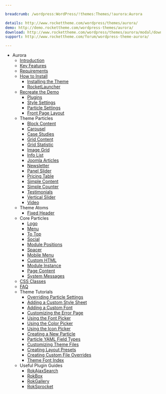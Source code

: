 ```yaml
---

breadcrumb: /wordpress:WordPress/!themes:Themes/!aurora:Aurora

details: http://www.rockettheme.com/wordpress/themes/aurora/
demo: http://demo.rockettheme.com/wordpress-themes/aurora/
download: http://www.rockettheme.com/wordpress/themes/aurora/modal/downloads
support: http://www.rockettheme.com/forum/wordpress-theme-aurora/

---
```


* Aurora
    - [Introduction]()
    - [Key Features](INDEX.md#key-features)
    - [Requirements](INDEX.md#requirements)
    - [How to Install](../../start/themes.md#how-to-install)
        + [Installing the Theme](http://docs.gantry.org/gantry5/basics/installation#installing-a-gantry-theme)
        + [RocketLauncher](../../start/rocketlauncher.md)
    - [Recreate the Demo](demo.md)
        + [Plugins](demo.md#recommended-plugins)
        + [Style Settings](demo_settings.md)
        + [Particle Settings](demo.md#particles)
        + [Front Page Layout](demo.md#recreating-the-front-page)
    - Theme Particles
        + [Block Content](particle_block.md)
        + [Carousel](particle_carousel.md)
        + [Case Studies](particle_case.md)
        + [Grid Content](particle_gridcontent.md)
        + [Grid Statistic](particle_grid.md)
        + [Image Grid](particle_image.md)
        + [Info List](particle_info.md)
        + [Joomla Articles](particle_joomla.md)
        + [Newsletter](particle_newsletter.md)
        + [Panel Slider](particle_panel.md)
        + [Pricing Table](particle_pricing.md)
        + [Simple Content](particle_simple.md)
        + [Simple Counter](particle_simplecounter.md)
        + [Testimonials](particle_testimonials.md)
        + [Vertical Slider](particle_vertical.md)
        + [Video](particle_video.md)
    - Theme Atoms
        + [Fixed Header](atom_fixedheader.md)
    - Core Particles 
        + [Logo](http://docs.gantry.org/gantry5/particles/logo)
        + [Menu](http://docs.gantry.org/gantry5/particles/menu-control)
        + [To Top](http://docs.gantry.org/gantry5/particles/to-top)
        + [Social](http://docs.gantry.org/gantry5/particles/social)
        + [Module Positions](http://docs.gantry.org/gantry5/particles/position)
        + [Spacer](http://docs.gantry.org/gantry5/particles/spacer)
        + [Mobile Menu](http://docs.gantry.org/gantry5/particles/mobile-menu)
        + [Custom HTML](http://docs.gantry.org/gantry5/particles/custom-html)
        + [Module Instance](http://docs.gantry.org/gantry5/particles/module-instance)
        + [Page Content](http://docs.gantry.org/gantry5/particles/page-content)
        + [System Messages](http://docs.gantry.org/gantry5/particles/system-messages)
    - [CSS Classes](css.md)
    - [FAQ](faq.md)
    - Theme Tutorials
        + [Overriding Particle Settings](http://docs.gantry.org/gantry5/tutorials/overriding-particle-settings)
        + [Adding a Custom Style Sheet](http://docs.gantry.org/gantry5/tutorials/adding-a-custom-style-sheet)
        + [Adding a Custom Font](http://docs.gantry.org/gantry5/tutorials/fonts)
        + [Customizing the Error Page](http://docs.gantry.org/gantry5/tutorials/customize-the-error-page)
        + [Using the Font Picker](http://docs.gantry.org/gantry5/tutorials/using-the-font-picker)
        + [Using the Color Picker](http://docs.gantry.org/gantry5/tutorials/using-the-color-picker)
        + [Using the Icon Picker](http://docs.gantry.org/gantry5/tutorials/using-the-icon-picker)
        + [Creating a New Particle](http://docs.gantry.org/gantry5/advanced/creating-a-new-particle)
        + [Particle YAML Field Types](http://docs.gantry.org/gantry5/advanced/particle-yaml-field-types)
        + [Customizing Theme Files](http://docs.gantry.org/gantry5/advanced/customizing-theme-files)
        + [Creating Layout Presets](http://docs.gantry.org/gantry5/advanced/creating-layout-presets)
        + [Creating Custom File Overrides](http://docs.gantry.org/gantry5/advanced/file-overrides)
        + [Theme Font Index](../../../technical_tips/general/font_index.md)
    - Useful Plugin Guides
        + [RokAjaxSearch](../../plugins/rokajaxsearch/)
        + [RokBox](../../plugins/rokbox/)
        + [RokGallery](../../plugins/rokgallery/)
        + [RokSprocket](../../plugins/roksprocket/)

